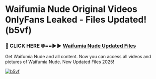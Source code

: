 # Waifumia Nude Original Videos 0nlyFans Leaked - Files Updated! (b5vf)

<h3>🔴 CLICK HERE 🌐==►► <a href="https://tinyurl.com/yc6ubb5a" rel="nofollow">Waifumia Nude Updated Files</a></h3>

Get Waifumia Nude and all content. Now you can access all videos and pictures of Waifumia Nude. New Updated Files 2025!

[![b5vf](https://i.imgur.com/7eu0CRL.gif)](https://tinyurl.com/yc6ubb5a)
